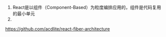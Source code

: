 1. React是以组件（Component-Based）为粒度编排应用的，组件是代码复用的最小单元
2. 


https://github.com/acdlite/react-fiber-architecture